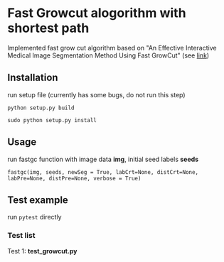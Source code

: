 # Fast Growcut alogorithm with shortest path 

Implemented fast grow cut algorithm based on "An Effective Interactive Medical Image Segmentation Method Using Fast GrowCut" (see [link](https://nac.spl.harvard.edu/files/nac/files/zhu-miccai2014.pdf))

## Installation
run setup file (currently has some bugs, do not run this step)

```python setup.py build```

```sudo python setup.py install```

## Usage
run fastgc function with image data **img**, initial seed labels **seeds**

```fastgc(img, seeds, newSeg = True, labCrt=None, distCrt=None, labPre=None, distPre=None, verbose = True)```

## Test example
run ```pytest``` directly

### Test list

Test 1: **test_growcut.py**

